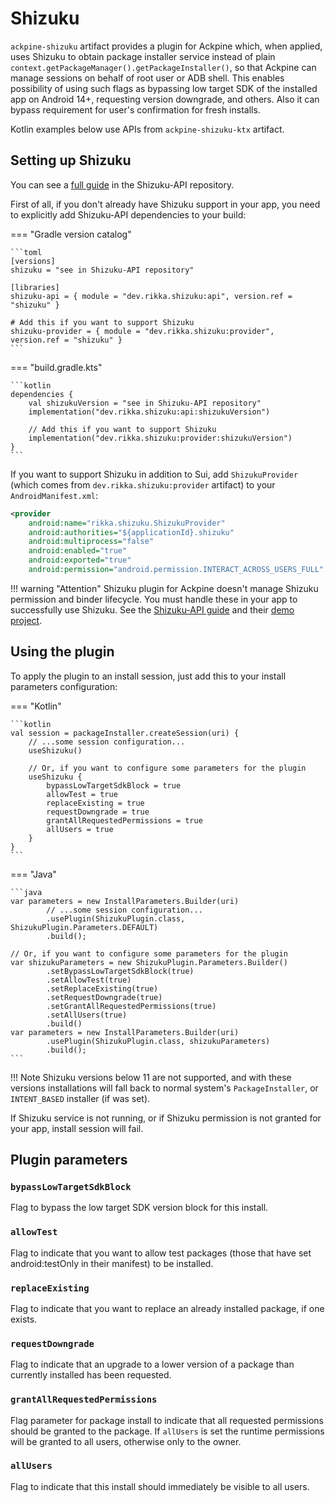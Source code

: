 Shizuku
=======

`ackpine-shizuku` artifact provides a plugin for Ackpine which, when applied, uses Shizuku to obtain package installer service instead of plain `context.getPackageManager().getPackageInstaller()`, so that Ackpine can manage sessions on behalf of root user or ADB shell. This enables possibility of using such flags as bypassing low target SDK of the installed app on Android 14+, requesting version downgrade, and others. Also it can bypass requirement for user's confirmation for fresh installs.

Kotlin examples below use APIs from `ackpine-shizuku-ktx` artifact.

Setting up Shizuku
------------------

You can see a [full guide](https://github.com/RikkaApps/Shizuku-API#guide) in the Shizuku-API repository.

First of all, if you don't already have Shizuku support in your app, you need to explicitly add Shizuku-API dependencies to your build:

=== "Gradle version catalog"

    ```toml
    [versions]
    shizuku = "see in Shizuku-API repository"
    
    [libraries]
    shizuku-api = { module = "dev.rikka.shizuku:api", version.ref = "shizuku" }
    
    # Add this if you want to support Shizuku
    shizuku-provider = { module = "dev.rikka.shizuku:provider", version.ref = "shizuku" }
    ```

=== "build.gradle.kts"

    ```kotlin
    dependencies {
        val shizukuVersion = "see in Shizuku-API repository"
        implementation("dev.rikka.shizuku:api:shizukuVersion")
    
        // Add this if you want to support Shizuku
        implementation("dev.rikka.shizuku:provider:shizukuVersion")
    }
    ```

If you want to support Shizuku in addition to Sui, add `ShizukuProvider` (which comes from `dev.rikka.shizuku:provider` artifact) to your `AndroidManifest.xml`:

```xml
<provider
    android:name="rikka.shizuku.ShizukuProvider"
    android:authorities="${applicationId}.shizuku"
    android:multiprocess="false"
    android:enabled="true"
    android:exported="true"
    android:permission="android.permission.INTERACT_ACROSS_USERS_FULL" />
```

!!! warning "Attention"
    Shizuku plugin for Ackpine doesn't manage Shizuku permission and binder lifecycle. You must handle these in your app to successfully use Shizuku. See the [Shizuku-API guide](https://github.com/RikkaApps/Shizuku-API#guide) and their [demo project](https://github.com/RikkaApps/Shizuku-API/tree/master/demo).

Using the plugin
----------------

To apply the plugin to an install session, just add this to your install parameters configuration:

=== "Kotlin"

    ```kotlin
    val session = packageInstaller.createSession(uri) {
        // ...some session configuration...
        useShizuku()
    
        // Or, if you want to configure some parameters for the plugin
        useShizuku {
            bypassLowTargetSdkBlock = true
            allowTest = true
            replaceExisting = true
            requestDowngrade = true
            grantAllRequestedPermissions = true
            allUsers = true
        }
    }
    ```

=== "Java"

    ```java
    var parameters = new InstallParameters.Builder(uri)
            // ...some session configuration...
            .usePlugin(ShizukuPlugin.class, ShizukuPlugin.Parameters.DEFAULT)
            .build();
    
    // Or, if you want to configure some parameters for the plugin
    var shizukuParameters = new ShizukuPlugin.Parameters.Builder()
            .setBypassLowTargetSdkBlock(true)
            .setAllowTest(true)
            .setReplaceExisting(true)
            .setRequestDowngrade(true)
            .setGrantAllRequestedPermissions(true)
            .setAllUsers(true)
            .build()
    var parameters = new InstallParameters.Builder(uri)
            .usePlugin(ShizukuPlugin.class, shizukuParameters)
            .build();
    ```

!!! Note
    Shizuku versions below 11 are not supported, and with these versions installations will fall back to normal system's `PackageInstaller`, or `INTENT_BASED` installer (if was set).

If Shizuku service is not running, or if Shizuku permission is not granted for your app, install session will fail.

Plugin parameters
-----------------

### `bypassLowTargetSdkBlock`

Flag to bypass the low target SDK version block for this install.

### `allowTest`

Flag to indicate that you want to allow test packages (those that have set android:testOnly in their manifest) to be installed.

### `replaceExisting`

Flag to indicate that you want to replace an already installed package, if one exists.

### `requestDowngrade`

Flag to indicate that an upgrade to a lower version of a package than currently installed has been requested.

### `grantAllRequestedPermissions`

Flag parameter for package install to indicate that all requested permissions should be granted to the package. If `allUsers` is set the runtime permissions will be granted to all users, otherwise only to the owner.

### `allUsers`

Flag to indicate that this install should immediately be visible to all users.